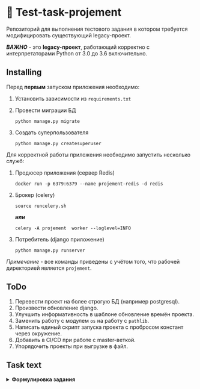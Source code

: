 # 👷 Test-task-projement

Репозиторий для выполнения тестового задания в котором требуется модифицировать
существующий legacy-проект.

**_ВАЖНО_** - это **legacy-проект**, работающий корректно с интерпретаторами 
Python от 3.0 до 3.6 включительно. 

## Installing

Перед **первым** запуском приложения необходимо:

1. Установить зависимости из `requirements.txt`

2. Провести миграции БД
    ```console
    python manage.py migrate
    ```
3. Создать суперпользователя
   ```console
   python manage.py createsuperuser
   ```

Для корректной работы приложения необходимо запустить несколько служб:

1. Продюсер приложения (сервер Redis)
   ```console
   docker run -p 6379:6379 --name projement-redis -d redis
   ```

2. Брокер (celery)
   ```console
   source runcelery.sh
   ```
   **_или_**
   ```console
   celery -A projement  worker --loglevel=INFO
   ```

3. Потребитель (django приложение)
   ```console
   python manage.py runserver
   ```

_Примечание_ - все команды приведены с учётом того, что рабочей
директорией является `projement`.

## ToDo

1. Перевести проект на более строгую БД (например postgresql).
2. Произвести обновление django.
3. Улучшить информативность в шаблоне обновление времён проекта.
4. Заменить работу с модулем `os` на работу с `pathlib`.
5. Написать единый скрипт запуска проекта с пробросом констант через окружение.
6. Добавить в CI/CD при работе с master-веткой.
7. Упорядочить проекты при выгрузке в файл.

## Task text

<details>
<summary>
   <strong>
      <a>Формулировка задания</a>
   </strong>
</summary>

## Project overview

Projement is a simplified tool for project managers. Project managers can have
an overview of all the projects in a company.
This includes estimated and actual hours spent on *design*, *development* and *testing*.

**Make sure to read through the whole assignment before you start writing your solutions.**
**The last tasks might be more complicated than the first ones and depending on the implementation they might be related
to each other.**

Please use the best practices known to you to make the commits and manage branches in the repository.

### Setup

Use `Python 3` for back-end

All the requirements have been described in `requirements.txt`.
Make sure you add all your back-end requirements there as well!
Initial requirements include:

- [Django](https://docs.djangoproject.com/en/1.11/) as the base framework
- [django-crispy-forms](http://django-crispy-forms.readthedocs.io/en/latest/) for easier form layouts
- [markdown](http://pythonhosted.org/Markdown/siteindex.html) for rendering markdown in HTML

The application uses SQLite for the database by default.
You can override it in the settings - make sure to document it somehow if needed!

Migrate the database before the first run

    python manage.py migrate

Create a superuser

    python manage.py createsuperuser

Loading initial data for projects

    python manage.py loaddata projects/fixtures/initial.json

### Running the application

    python manage.py runserver

The application should be visible at `127.0.0.1:8000` after that

## Tasks

If you have any issues or questions about the task then mark them as TODOs
in comments and figure out the best solution yourself.

### 1. Fix project ordering on dashboard | ☑

Currently the projects on the dashboard are ordered by start date.

**Make the projects ordered by end date (descending) so that the projects that have not ended yet are shown first.**

### 2. Improve the admin for project detail view | ☑

Currently in the admin interface it is possible to filter the projects by company
name not the company instance in the database.
Because of that it is impossible to filter out the projects of one specific
company if there are multiple companies with the same name.

Please fix it - **make it possible to filter projects by actual companies in the database (company name should still be
visible in the filter options)**

### 3. Actual hours need to be decimals | ☑

Currently all the actual hours (design, development, testing) for the *Project*
model are in integers, but they need to be decimals.

**Change the actual hours to `DecimalField`s and make all the other necessary changes (e.g. migrations) to keep the
application running.**

All the actual hours should be in the range of `0 <= x < 10000` and have 2 decimal places.

### 4. Incremental changes | ☑

When two people are editing the same project at the same time and want
to increase the actual development hours by 10, then it results in faulty data.
For example, if the actual hours of development is currently 25 in a project
and two users are starting to edit the form then the initial value in the form is 25.
They both increase it by 10 and insert 35 as the development hours.
After submitting the form the actual development hours are 35, even though both
developers wanted to increase it by 10 and the resulting value should have been 45 (25+10+10).

**Please change the logic so that instead of entering the total amount of actual hours, the designers, developers and
testers have to enter the hours incrementally.**

### 5. Design and implement the history of the changes | ☑

Currently all the users can edit the actual hours of a project and no history
of the changes is left behind.
We should be able to see which user and when did the change. The information
about the initial value, change delta and resulting value should also be easily accessible.
If more than one of the actual hours (e.g. design and development hours for a project)
are changed at the same time, then they should be recognizable as one change.

**Please change the project structure so that the required history is stored in the database.**

It should be possible to view and filter the changes in a simple way in the future.
No changes nor logs should be created if none of the actual hours changed.
You don't have to implement any new views, just make sure that they are easy
to create when needed and the initially implemented logic (including the form) works.

There are no requirements of how you should represent the data that was entered
before the architectural changes, just make sure that the previously entered data is not lost!

### 6. Add tags to the projects | ☑

Tags are model instances that are **shared between projects** and have only
the title field (max 16 characters). They should be easily editable in the admin.

Each project can have `0..*` tags attached to it. We also need to know
**when was each tag attached to the project**.
Tags for one specific project should be easily editable in the admin.

You don't currently have to show the tags on dashboard nor the edit
form (of course you could do it ;)

### 7. Excel | ☑

**Make it possible to download a simple summary of projects in `.xls` format.**

It can be just a simple button on dashboard and have the same content as the table there.

### 8. Fix and write tests| ☑

You have probably broken some of the tests while implementing the previous changes.

**Please fix the tests and write some new ones to prove that everything works.**

### 9. Improve the code (optional)| ☑

You might have had some good ideas how to improve the project - either on the
architectural side or just the basic back-end implementation and code.
Feel free to document the improvements that you would make (e.g. in README.md as TODO-s)
and implement the changes if you still have some free time.
</details>
